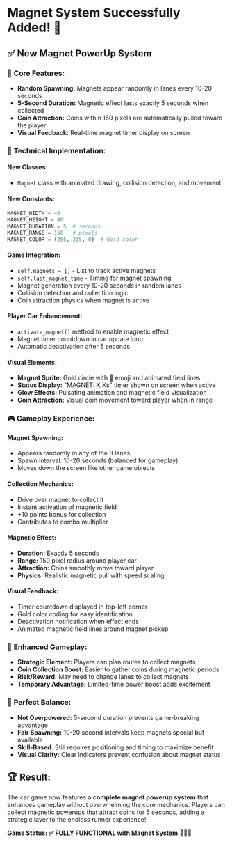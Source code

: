 # Magnet System Successfully Added! 🧲

## ✅ **New Magnet PowerUp System**

### 🎯 **Core Features:**
- **Random Spawning:** Magnets appear randomly in lanes every 10-20 seconds
- **5-Second Duration:** Magnetic effect lasts exactly 5 seconds when collected
- **Coin Attraction:** Coins within 150 pixels are automatically pulled toward the player
- **Visual Feedback:** Real-time magnet timer display on screen

### 🔧 **Technical Implementation:**

#### **New Classes:**
- `Magnet` class with animated drawing, collision detection, and movement

#### **New Constants:**
```python
MAGNET_WIDTH = 40
MAGNET_HEIGHT = 40  
MAGNET_DURATION = 5  # seconds
MAGNET_RANGE = 150   # pixels
MAGNET_COLOR = (255, 215, 0)  # Gold color
```

#### **Game Integration:**
- `self.magnets = []` - List to track active magnets
- `self.last_magnet_time` - Timing for magnet spawning
- Magnet generation every 10-20 seconds in random lanes
- Collision detection and collection logic
- Coin attraction physics when magnet is active

#### **Player Car Enhancement:**
- `activate_magnet()` method to enable magnetic effect
- Magnet timer countdown in car update loop
- Automatic deactivation after 5 seconds

#### **Visual Elements:**
- **Magnet Sprite:** Gold circle with 🧲 emoji and animated field lines
- **Status Display:** "MAGNET: X.Xs" timer shown on screen when active
- **Glow Effects:** Pulsating animation and magnetic field visualization
- **Coin Attraction:** Visual coin movement toward player when in range

### 🎮 **Gameplay Experience:**

#### **Magnet Spawning:**
- Appears randomly in any of the 8 lanes
- Spawn interval: 10-20 seconds (balanced for gameplay)
- Moves down the screen like other game objects

#### **Collection Mechanics:**
- Drive over magnet to collect it
- Instant activation of magnetic field
- +10 points bonus for collection
- Contributes to combo multiplier

#### **Magnetic Effect:**
- **Duration:** Exactly 5 seconds
- **Range:** 150 pixel radius around player car
- **Attraction:** Coins smoothly move toward player
- **Physics:** Realistic magnetic pull with speed scaling

#### **Visual Feedback:**
- Timer countdown displayed in top-left corner
- Gold color coding for easy identification
- Deactivation notification when effect ends
- Animated magnetic field lines around magnet pickup

### 🚗 **Enhanced Gameplay:**
- **Strategic Element:** Players can plan routes to collect magnets
- **Coin Collection Boost:** Easier to gather coins during magnetic periods
- **Risk/Reward:** May need to change lanes to collect magnets
- **Temporary Advantage:** Limited-time power boost adds excitement

### 🎯 **Perfect Balance:**
- **Not Overpowered:** 5-second duration prevents game-breaking advantage
- **Fair Spawning:** 10-20 second intervals keep magnets special but available
- **Skill-Based:** Still requires positioning and timing to maximize benefit
- **Visual Clarity:** Clear indicators prevent confusion about magnet status

## 🏆 **Result:**
The car game now features a **complete magnet powerup system** that enhances gameplay without overwhelming the core mechanics. Players can collect magnetic powerups that attract coins for 5 seconds, adding a strategic layer to the endless runner experience!

**Game Status: ✅ FULLY FUNCTIONAL with Magnet System** 🧲🚗💨
